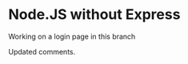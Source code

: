 Node.JS without Express
=======================

Working on a login page in this branch

Updated comments.
